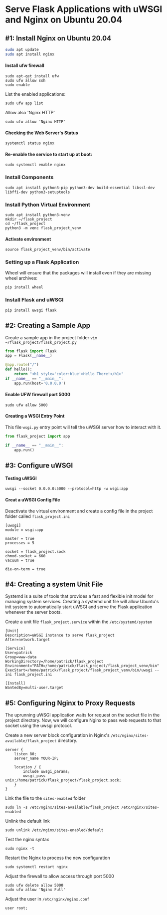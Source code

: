 # Serve Flask Applications with uWSGI and Nginx on Ubuntu 20.04
## #1: Install Nginx on Ubuntu 20.04
```bash
sudo apt update
sudo apt install nginx
```
#### Install ufw firewall
```
sudo apt-get install ufw
sudo ufw allow ssh
sudo enable
```
List the enabled applications:
```
sudo ufw app list
```
Allow also 'Nginx HTTP'
```
sudo ufw allow 'Nginx HTTP'
```

#### Checking the Web Server's Status
```
systemctl status nginx
```

#### Re-enable the service to start up at boot:
```
sudo systemctl enable nginx
```

### Install Components
```
sudo apt install python3-pip python3-dev build-essential libssl-dev libffi-dev python3-setuptools
```

### Install Python Virtual Environment
```
sudo apt install python3-venv
mkdir ~/flask_project
cd ~/flask_project
python3 -m venc flask_project_venv
```
#### Activate environment
```
source flask_project_venv/bin/activate
```

### Setting up a Flask Application
Wheel will ensure that the packages will install even if they are missing wheel archives:
```
pip install wheel
```
### Install Flask and uWSGI
```
pip install uwsgi flask
```

## #2: Creating a Sample App
Create a sample app in the project folder ```vim ~/flask_project/flask_project.py ```

```python
from flask import Flask
app = Flask(__name__)

@app.route("/")
def hello():
    return "<h1 style='color:blue'>Hello There!</h1>"
if __name__ == "__main__":
    app.run(host='0.0.0.0')
```

#### Enable UFW firewall port 5000
``` 
sudo ufw allow 5000
```

#### Creating a WSGI Entry Point
This file ```wsgi.py``` entry point will tell the uWSGI server how to interact with it.
```python
from flask_project import app

if __name__ == "__main__":
    app.run()
```

## #3: Configure uWSGI

#### Testing uWSGI
```
uwsgi --socket 0.0.0.0:5000 --protocol=http -w wsgi:app
```

#### Creat a uWSGI Config File
Deactivate the virtual environment and create a config file in the project folder called ```flask_project.ini ```
```
[uwsgi]
module = wsgi:app

master = true
processes = 5

socket = flask_project.sock
chmod-socket = 660
vacuum = true

die-on-term = true
```

## #4: Creating a system Unit File
Systemd is a suite of tools that provides a fast and flexible init model for managing system services. Creating a systemd unit file will allow Ubuntu's init system to automatically start uWSGI and serve the Flask application whenever the server boots.

Create a unit file ```flask_project.service``` within the ```/etc/systemd/system```

```
[Unit]
Description=uWSGI instance to serve flask_project
After=network.target

[Service]
User=patrick
Group=www-data
WorkingDirectory=/home/patrick/flask_project
Environment="PATH=/home/patrick/flask_project/flask_project_venv/bin"
ExecStart=/home/patrick/flask_project/flask_project_venv/bin/uwsgi --ini flask_project.ini

[Install]
WantedBy=multi-user.target
```

## #5: Configuring Nginx to Proxy Requests
The uprunning uWSGI application waits for request on the socket file in the project directory. Now, we will configure Nginx to pass web requests to that socket using the uwsgi protocol.

Create a new server block configuration in Nginx's ```/etc/nginx/sites-available/flask_project``` directory.

```
server {
    listen 80;
    server_name YOUR-IP;

    location / {
        include uwsgi_params;
        uwsgi_pass unix:/home/patrick/flask_project/flask_project.sock;
    }
}
```

Link the file to the ```sites-enabled``` folder

```
sudo ln -s /etc/nginx/sites-available/flask_project /etc/nginx/sites-enabled
```

Unlink the default link
```
sudo unlink /etc/nginx/sites-enabled/default
```

Test the nginx syntax
```
sudo nginx -t
```

Restart the Nginx to process the new configuration
```
sudo systemctl restart nginx
```

Adjust the firewall to allow access through port 5000
```
sudo ufw delete allow 5000
sudo ufw allow 'Nginx Full'
```

Adjust the user in ```/etc/nginx/nginx.conf```
```
user root;
```




